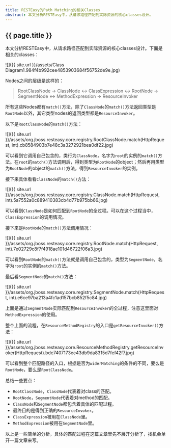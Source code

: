 ```yaml
---
title: RESTEasy的Path Matching的相关Classes
abstract: 本文分析RESTEasy中，从请求路径匹配到实际资源的核心classes设计。
---
```


## {{ page.title }}


本文分析RESTEasy中，从请求路径匹配到实际资源的核心classes设计。下面是相关的classes：

![]({{ site.url }}/assets/Class Diagram1.984f4b992cee4853903684f56752de9e.jpg)

Nodes之间的层级是这样的：

> RootClassNode -> ClassNode <-> ClassExpression <-> RootNode -> SegmentNode <-> MethodExpression -> ResourceInvoker

所有这些Nodes都有`match()`方法，除了`ClassNode`的`match()`方法返回类型是`RootNode`以外，其它类型nodes的返回类型都是`ResourceInvoker`。

以下是`RootClassNode`的`match()`方法：

![]({{ site.url }}/assets/org.jboss.resteasy.core.registry.RootClassNode.match(HttpRequest, int).cb8584903b7e48c3a3272921bea0df22.jpg)

可以看到它调用自己包含的，类行为`ClassNode`，名字为`root`的实例的`match()`方法。在`root`的`match()`方法调用后，得到类型为`RootNode`的object；然后再用类型为`RootNode`的object的`match()`方法，得到`ResourceInvoker`的实例。

接下来具体看看`ClassNode`的`match()`方法：

![]({{ site.url }}/assets/org.jboss.resteasy.core.registry.ClassNode.match(HttpRequest, int).5a7552a0c889410383cb4d77b975bb66.jpg)

可以看到`ClassNode`是如何匹配到`RootNode`的全过程。可以在这个过程当中，`ClassExpression`的调用情况。

接下来是`RootNode`的`match()`方法调用情况：

![]({{ site.url }}/assets/org.jboss.resteasy.core.registry.RootNode.match(HttpRequest, int).7e02729c8f7f4918ae101d46722f06a3.jpg)

可以看到`RootNode`的`match()`方法就是调用自己包含的，类型为`SegmentNode`，名字为`root`的实例的`match()`方法。

最后看`SegmentNode`的`match()`方法：

![]({{ site.url }}/assets/org.jboss.resteasy.core.registry.SegmentNode.match(HttpRequest, int).e6ce97ba213a4fc1ad157bcb852f5c84.jpg)

上面是通过`SegmentNode`实际匹配到`ResourceInvoker`的全过程，注意这里面对`MethodExpression`的使用。

整个上面的流程，在`ResourceMethodRegistry`的入口是`getResourceInvoker()`方法：

![]({{ site.url }}/assets/org.jboss.resteasy.core.ResourceMethodRegistry.getResourceInvoker(HttpRequest).bdc7407173ec43db9da8315d7fef42f7.jpg)

可以看到整个匹配路径的入口，根据是否为`widerMatching`的条件的不同，要么是`RootNode`，要么是`RootClassNode`。

总结一些要点：

- `RootClassNode`，`ClassNode`代表着对class的匹配。
- `RootNode`，`SegmentNode`代表着对method的匹配。
- `ClassNode`和`SegmentNode`都包含着具体的匹配过程。
- 最终目的是得到正确的`ResourceInvoker`。
- `ClassExpression`被用在`ClassNode`里。
- `MethodExpression`被用在`SegmentNode`里。

以上是一些简单的分析，具体的匹配过程在这篇文章里先不展开分析了，找机会单开一篇文章来写。

